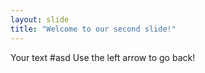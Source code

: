 ```yaml
---
layout: slide
title: "Welcome to our second slide!"
---
```

Your text #asd
Use the left arrow to go back!
